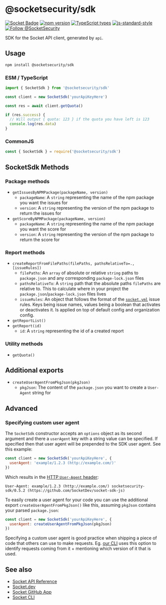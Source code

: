 # @socketsecurity/sdk

[![Socket Badge](https://socket.dev/api/badge/npm/package/@socketsecurity/sdk)](https://socket.dev/npm/package/@socketsecurity/sdk)
[![npm version](https://img.shields.io/npm/v/@socketsecurity/sdk.svg?style=flat)](https://www.npmjs.com/package/@socketsecurity/sdk)
[![TypeScript types](https://img.shields.io/npm/types/@socketsecurity/sdk.svg?style=flat)](https://www.npmjs.com/package/@socketsecurity/sdk)
[![js-standard-style](https://img.shields.io/badge/code%20style-standard-brightgreen.svg)](https://github.com/SocketDev/eslint-config)
[![Follow @SocketSecurity](https://img.shields.io/twitter/follow/SocketSecurity?style=social)](https://twitter.com/SocketSecurity)

SDK for the Socket API client, generated by `api`.

## Usage

```bash
npm install @socketsecurity/sdk
```

### ESM / TypeScript

```javascript
import { SocketSdk } from '@socketsecurity/sdk'

const client = new SocketSdk('yourApiKeyHere')

const res = await client.getQuota()

if (res.success) {
  // Will output { quota: 123 } if the quota you have left is 123
  console.log(res.data)
}
```

### CommonJS

```javascript
const { SocketSdk } = require('@socketsecurity/sdk')
```

## SocketSdk Methods

### Package methods

* `getIssuesByNPMPackage(packageName, version)`
  * `packageName`: A `string` representing the name of the npm package you want the issues for
  * `version`:  A `string` representing the version of the npm package to return the issues for
* `getScoreByNPMPackage(packageName, version)`
  * `packageName`: A `string` representing the name of the npm package you want the score for
  * `version`:  A `string` representing the version of the npm package to return the score for

### Report methods

* `createReportFromFilePaths(filePaths, pathsRelativeTo=., [issueRules])`
  * `filePaths`: An `array` of absolute or relative `string` paths to `package.json` and any corresponding `package-lock.json` files
  * `pathsRelativeTo`: A `string` path that the absolute paths `filePaths` are relative to. This to calculate where in your project the `package.json`/`package-lock.json` files lives
  * `issueRules`: An object that follows the format of the [`socket.yml`](https://docs.socket.dev/docs/socket-yml) issue rules. Keys being issue names, values being a boolean that activates or deactivates it. Is applied on top of default config and organization config.
* `getReportList()`
* `getReport(id)`
  * `id`: A `string` representing the id of a created report

### Utility methods

* `getQuota()`

## Additional exports

* `createUserAgentFromPkgJson(pkgJson)`
  * `pkgJson`: The content of the `package.json` you want to create a `User-Agent` string for

## Advanced

### Specifying custom user agent

The `SocketSdk` constructor accepts an `options` object as its second argument and there a `userAgent` key with a string value can be specified. If specified then that user agent will be prepended to the SDK user agent. See this example:

```js
const client = new SocketSdk('yourApiKeyHere', {
  userAgent: 'example/1.2.3 (http://example.com/)'
})
```

Which results in the [HTTP `User-Agent` header](https://developer.mozilla.org/en-US/docs/Web/HTTP/Headers/User-Agent):

```
User-Agent: example/1.2.3 (http://example.com/) socketsecurity-sdk/0.5.2 (https://github.com/SocketDev/socket-sdk-js)
```

To easily create a user agent for your code you can use the additional export `createUserAgentFromPkgJson()` like this, assuming `pkgJson` contains your parsed `package.json`:

```js
const client = new SocketSdk('yourApiKeyHere', {
  userAgent: createUserAgentFromPkgJson(pkgJson)
})
```

Specifying a custom user agent is good practice when shipping a piece of code that others can use to make requests. Eg. [our CLI](https://github.com/SocketDev/socket-cli-js) uses this option to identify requests coming from it + mentioning which version of it that is used.

## See also

* [Socket API Reference](https://docs.socket.dev/reference)
* [Socket.dev](https://socket.dev/)
* [Socket GitHub App](https://github.com/apps/socket-security)
* [Socket CLI](https://github.com/SocketDev/socket-cli-js)
